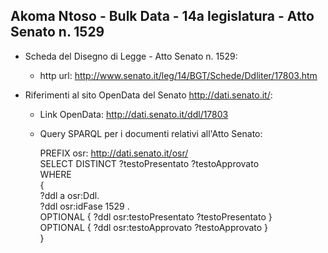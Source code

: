## Akoma Ntoso - Bulk Data - 14a legislatura - Atto Senato n. 1529 ##

* Scheda del Disegno di Legge - Atto Senato n. 1529:
	* http url: http://www.senato.it/leg/14/BGT/Schede/Ddliter/17803.htm

* Riferimenti al sito OpenData del Senato http://dati.senato.it/:
	* Link OpenData: http://dati.senato.it/ddl/17803
	* Query SPARQL per i documenti relativi all'Atto Senato:

        PREFIX osr: <http://dati.senato.it/osr/>  
		SELECT DISTINCT ?testoPresentato ?testoApprovato  
		WHERE  
		{  
		    ?ddl a osr:Ddl.  
		    ?ddl osr:idFase 1529 .  
		    OPTIONAL { ?ddl osr:testoPresentato ?testoPresentato }  
		    OPTIONAL { ?ddl osr:testoApprovato ?testoApprovato }  
		}
		